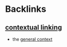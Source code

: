 
# Backlinks
## [contextual linking](<contextual linking.md>)
- the [general context](<general context.md>)

